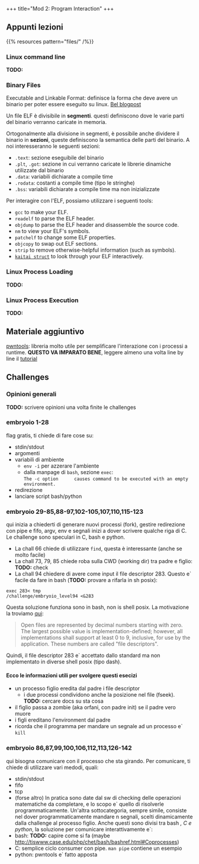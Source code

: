 +++
title="Mod 2: Program Interaction"
+++

## Appunti lezioni

{{% resources pattern="files/" /%}}

### Linux command line

__TODO:__

### Binary Files

Executable and Linkable Format: definisce la forma che deve avere un binario per poter essere eseguito su linux.
[Bel blogpost](https://www.intezer.com/blog/research/executable-linkable-format-101-part1-sections-segments/)

Un file ELF è divisibile in __segmenti__. questi definiscono dove le varie parti del binario verranno caricate in memoria.

Ortogonalmente alla divisione in segmenti, è possibile anche dividere il binario in __sezioni__, queste definiscono la semantica delle parti del binario.
A noi interesseranno le seguenti sezioni:

* `.text`: sezione eseguibile del binario
* `.plt`, `.got`: sezione in cui verranno caricate le librerie dinamiche utilizzate dal binario
* `.data`: variabili dichiarate a compile time
* `.rodata`: costanti a compile time (tipo le stringhe)
* `.bss`: variabili dichiarate a compile time ma non inizializzate

Per interagire con l'ELF, possiamo utilizzare i seguenti tools:

* `gcc` to make your ELF.
* `readelf` to parse the ELF header.
* `objdump` to parse the ELF header and disassemble the source code.
* `nm` to view your ELF's symbols.
* `patchelf` to change some ELF properties.
* `objcopy` to swap out ELF sections.
* `strip` to remove otherwise-helpful information (such as symbols).
* [`kaitai struct`](https://ide.kaitai.io/) to look through your ELF interactively.

### Linux Process Loading

__TODO:__

### Linux Process Execution

__TODO:__

## Materiale aggiuntivo

[pwntools](https://github.com/Gallopsled/pwntools): libreria molto utile per semplificare l'interazione con i processi a runtime.
__QUESTO VA IMPARATO BENE__, leggere almeno una volta line by line il [tutorial](https://github.com/Gallopsled/pwntools-tutorial#readme)

## Challenges

### Opinioni generali

__TODO:__ scrivere opinioni una volta finite le challenges

### embryoio 1-28

flag gratis, ti chiede di fare cose su:

* stdin/stdout
* argomenti
* variabili di ambiente
  * `env -i` per azzerare l'ambiente
  * dalla manpage di `bash`, sezione `exec`: <br> `The -c option      causes command to be executed with an empty environment.`
* redirezione
* lanciare script bash/python

### embryoio 29-85,88-97,102-105,107,110,115-123

qui inizia a chiederti di generare nuovi processi (fork), gestire redirezione con pipe e fifo, argv, env e segnali inizi a dover scrivere qualche riga di C.
Le challenge sono speculari in C, bash e python.

* La chall 66 chiede di utilizzare `find`, questa è interessante (anche se molto facile)
* La chall 73, 79, 85 chiede roba sulla CWD (working dir) tra padre e figlio: __TODO:__ check
* La chall 94 chiedere di avere come input il file descriptor 283. Questo e\` facile da fare in bash (__TODO:__ provare a rifarla in sh posix):

```
exec 283< tmp
/challenge/embryoio_level94 <&283
```

Questa soluzione funziona sono in bash, non is shell posix. La motivazione la troviamo [qui](https://pubs.opengroup.org/onlinepubs/9699919799/utilities/V3_chap02.html#tag_18_07):
> Open files are represented by decimal numbers starting with zero.
> The largest possible value is implementation-defined; however, all implementations shall support at least 0 to 9, inclusive, for use by the application.
> These numbers are called "file descriptors".

Quindi, il file descriptor 283 e\` accettato dallo standard ma non implementato in diverse shell posix (tipo dash).

#### Ecco le informazioni utili per svolgere questi esecizi

* un processo figlio eredita dal padre i file descriptor
  * i due processi condividono anche la posizione nel file (fseek).<br> __TODO:__ cercare docs su sta cosa
* il figlio passa a zombie (aka orfani, con padre init) se il padre vero muore
* i figli ereditano l'environment dal padre
* ricorda che il programma per mandare un segnale ad un processo e\` `kill`

### embryoio 86,87,99,100,106,112,113,126-142

qui bisogna comunicare con il processo che sta girando.
Per comunicare, ti chiede di utilizzare vari medodi, quali:

* stdin/stdout
* fifo
* tcp
* (forse altro)
In pratica sono date dal sw di checking delle operazioni matematiche da completare, e lo scopo e\` quello di risolverle programmaticamente.
Un'altra sottocategoria, sempre simile, consiste nel dover programmaticamente mandare n segnali, scelti dinamicamente dalla challenge al processo figlio.
Anche questi sono divisi tra bash *, C e python*, la soluzione per comunicare interattivamente e\`:
* bash: __TODO:__ capire come si fa (maybe <http://tiswww.case.edu/php/chet/bash/bashref.html#Coprocesses>)
* C: semplice ciclo consumer con pipe. `man pipe` contiene un esempio
* python: pwntools e\` fatto apposta
